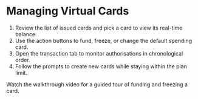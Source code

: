 # Managing Virtual Cards

1. Review the list of issued cards and pick a card to view its real-time balance.
2. Use the action buttons to fund, freeze, or change the default spending card.
3. Open the transaction tab to monitor authorisations in chronological order.
4. Follow the prompts to create new cards while staying within the plan limit.

Watch the walkthrough video for a guided tour of funding and freezing a card.
